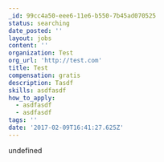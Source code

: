 ```yaml
---
_id: 99cc4a50-eee6-11e6-b550-7b45ad070525
status: searching
date_posted: ''
layout: jobs
content: ''
organization: Test
org_url: 'http://test.com'
title: Test
compensation: gratis
description: Tasdf
skills: asdfasdf
how_to_apply:
  - asdfasdf
  - asdfasdf
tags: ''
date: '2017-02-09T16:41:27.625Z'
---
```

undefined
